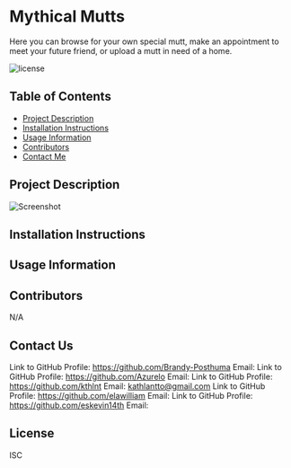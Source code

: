 # Mythical Mutts
Here you can browse for your own special mutt, make an appointment to meet your future friend, or upload a mutt in need of a home.

![license](https://img.shields.io/badge/license-ISC-blue)

## Table of Contents
* [Project Description](#project-description)
* [Installation Instructions](#installation-instructions)
* [Usage Information](#usage-information)
* [Contributors](#contributors)
* [Contact Me](#contact-me)

## Project Description
![Screenshot](https://)


## Installation Instructions


## Usage Information


## Contributors
N/A

## Contact Us
Link to GitHub Profile: https://github.com/Brandy-Posthuma Email:
Link to GitHub Profile: https://github.com/Azurelo Email:
Link to GitHub Profile: https://github.com/kthlnt Email: kathlantto@gmail.com
Link to GitHub Profile: https://github.com/elawilliam Email:
Link to GitHub Profile: https://github.com/eskevin14th Email:



## License
ISC
